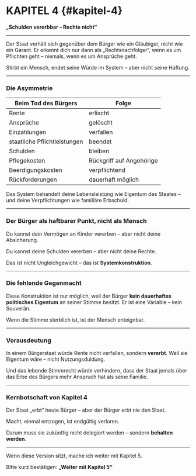 # KAPITEL 4 {#kapitel-4}

**„Schulden vererbbar – Rechte nicht“**

---

Der Staat verhält sich gegenüber dem Bürger wie ein Gläubiger,
nicht wie ein Garant.
Er erkennt dich nur dann als „Rechtsnachfolger“,
wenn es um Pflichten geht –
niemals, wenn es um Ansprüche geht.

Stirbt ein Mensch,
endet seine Würde im System –
aber nicht seine Haftung.

---

### Die Asymmetrie

| Beim Tod des Bürgers         | Folge                    |
| ---------------------------- | ------------------------ |
| Rente                        | erlischt                 |
| Ansprüche                    | gelöscht                 |
| Einzahlungen                 | verfallen                |
| staatliche Pflichtleistungen | beendet                  |
| Schulden                     | bleiben                  |
| Pflegekosten                 | Rückgriff auf Angehörige |
| Beerdigungskosten            | verpflichtend            |
| Rückforderungen              | dauerhaft möglich        |

Das System behandelt deine Lebensleistung wie Eigentum des Staates –
und deine Verpflichtungen wie familiäre Erbschuld.

---

### Der Bürger als haftbarer Punkt, nicht als Mensch

Du kannst dein Vermögen an Kinder vererben –
aber nicht deine Absicherung.

Du kannst deine Schulden vererben –
aber nicht deine Rechte.

Das ist nicht Ungleichgewicht –
das ist **Systemkonstruktion**.

---

### Die fehlende Gegenmacht

Diese Konstruktion ist nur möglich,
weil der Bürger **kein dauerhaftes politisches Eigentum** an seiner Stimme besitzt.
Er ist eine Variable – kein Souverän.

Wenn die Stimme sterblich ist,
ist der Mensch enteignbar.

---

### Vorausdeutung

In einem Bürgerstaat würde Rente nicht verfallen,
sondern **vererbt**.
Weil sie Eigentum wäre –
nicht Nutzungsduldung.

Und das lebende Stimmrecht würde verhindern,
dass der Staat jemals über das Erbe des Bürgers
mehr Anspruch hat als seine Familie.

---

### Kernbotschaft von Kapitel 4

Der Staat „erbt“ heute Bürger –
aber der Bürger erbt nie den Staat.

Macht, einmal entzogen,
ist endgültig verloren.

Darum muss sie zukünftig nicht delegiert werden –
sondern **behalten werden**.

---

Wenn diese Version sitzt,
mache ich weiter mit Kapitel 5.

Bitte kurz bestätigen:
**„Weiter mit Kapitel 5“**
